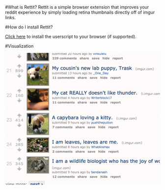 #What is Rettit?
Rettit is a simple browser extension that improves your reddit experience by simply loading retina thumbnails directly off of imgur links.

#How do I install Rettit?

[Click here](https://github.com/Vartan/Rettit/raw/master/Rettit.user.js) to install the userscript to your browser (if supported).

#Visualization

![Image Quality Visualization](https://raw.githubusercontent.com/Vartan/Rettit/master/quality.gif "Image Quality Visualization")
